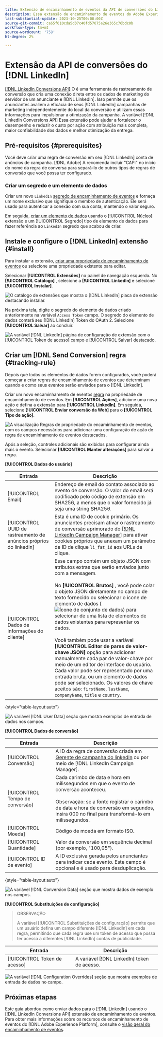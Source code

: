 ```yaml
---
title: Extensão de encaminhamento de eventos da API de conversões do Linkedin
description: Essa extensão de encaminhamento de eventos do Adobe Experience Platform permite medir o desempenho da sua campanha de marketing do Linkedin.
last-substantial-update: 2023-10-25T00:00:00Z
source-git-commit: ca65f010cda5d37c40fd57075a26e365c76bdc0b
workflow-type: tm+mt
source-wordcount: '758'
ht-degree: 2%

---
```


# Extensão da API de conversões do [!DNL LinkedIn]

[[!DNL LinkedIn Conversions API]](https://learn.microsoft.com/en-us/linkedin/marketing/integrations/ads-reporting/conversions-api) O é uma ferramenta de rastreamento de conversão que cria uma conexão direta entre os dados de marketing do servidor de um anunciante e [!DNL LinkedIn]. Isso permite que os anunciantes avaliem a eficácia de seus [!DNL LinkedIn] campanhas de marketing independentemente do local da conversão e utilizam essas informações para impulsionar a otimização da campanha. A variável [!DNL LinkedIn Conversions API] Essa extensão pode ajudar a fortalecer o desempenho e reduzir o custo por ação com atribuição mais completa, maior confiabilidade dos dados e melhor otimização da entrega.

## Pré-requisitos {#prerequisites}

Você deve criar uma regra de conversão em seu [!DNL LinkedIn] conta de anúncios de campanha. [!DNL Adobe] A recomenda incluir &quot;CAPI&quot; no início do nome da regra de conversa para separá-lo de outros tipos de regras de conversão que você possa ter configurado.

### Criar um segredo e um elemento de dados

Criar um novo `LinkedIn` [segredo de encaminhamento de eventos](../../../ui/event-forwarding/secrets.md) e forneça um nome exclusivo que signifique o membro de autenticação. Ele será usado para autenticar a conexão com sua conta, mantendo o valor seguro.

Em seguida, [criar um elemento de dados](../../../ui/managing-resources/data-elements.md#create-a-data-element) usando o [!UICONTROL Núcleo] extensão e um [!UICONTROL Segredo] tipo de elemento de dados para fazer referência ao `LinkedIn` segredo que acabou de criar.

## Instale e configure o [!DNL LinkedIn] extensão {#install}

Para instalar a extensão, [criar uma propriedade de encaminhamento de eventos](../../../ui/event-forwarding/overview.md#properties) ou selecione uma propriedade existente para editar.

Selecionar **[!UICONTROL Extensões]** no painel de navegação esquerdo. No **[!UICONTROL Catálogo]** , selecione a **[!UICONTROL LinkedIn]** e selecione **[!UICONTROL Instalar]**.

![O catálogo de extensões que mostra o [!DNL LinkedIn] placa de extensão destacando instalar.](../../../images/extensions/server/linkedin/install-extension.png)

Na próxima tela, digite o segredo do elemento de dados criado anteriormente na variável `Access Token` campo. O segredo do elemento de dados conterá seu [!DNL LinkedIn] Token do OAuth 2. Selecione **[!UICONTROL Salvar]** ao concluir.

![A variável [!DNL LinkedIn] página de configuração de extensão com o [!UICONTROL Token de acesso] campo e [!UICONTROL Salvar] destacado.](../../../images/extensions/server/linkedin/configure-extension.png)

## Criar um [!DNL Send Conversion] regra {#tracking-rule}

Depois que todos os elementos de dados forem configurados, você poderá começar a criar regras de encaminhamento de eventos que determinam quando e como seus eventos serão enviados para o [!DNL LinkedIn].

Criar um novo encaminhamento de eventos [regra](../../../ui/managing-resources/rules.md) na propriedade de encaminhamento de eventos. Em **[!UICONTROL Ações]**, adicione uma nova ação e defina a extensão para **[!UICONTROL LinkedIn]**. Em seguida, selecione **[!UICONTROL Enviar conversão da Web]** para o **[!UICONTROL Tipo de ação]**.

![A visualização Regras de propriedade do encaminhamento de eventos, com os campos necessários para adicionar uma configuração de ação de regra de encaminhamento de eventos destacados.](../../../images/extensions/server/linkedin/linkedin-event-action.png)

Após a seleção, controles adicionais são exibidos para configurar ainda mais o evento. Selecionar **[!UICONTROL Manter alterações]** para salvar a regra.

**[!UICONTROL Dados do usuário]**

| Entrada | Descrição |
| --- | --- |
| [!UICONTROL Email] | Endereço de email do contato associado ao evento de conversão. O valor do email será codificado pelo código de extensão em SHA256, a menos que o valor fornecido já seja uma string SHA256. |
| [!UICONTROL UUID de rastreamento de anúncios próprios do linkedIn] | Esta é uma ID de cookie primário. Os anunciantes precisam ativar o rastreamento de conversão aprimorado do [[!DNL LinkedIn Campaign Manager]](https://www.linkedin.com/help/lms/answer/a423304/enable-first-party-cookies-on-a-linkedin-insight-tag) para ativar cookies próprios que anexam um parâmetro de ID de clique `li_fat_id` aos URLs de clique. |
| [!UICONTROL Dados de informações do cliente] | Esse campo contém um objeto JSON com atributos extras que serão enviados junto com a mensagem.<br><br>No **[!UICONTROL Brutos]** , você pode colar o objeto JSON diretamente no campo de texto fornecido ou selecionar o ícone de elemento de dados (![Ícone de conjunto de dados](../../../images/extensions/server/aws/data-element-icon.png)) para selecionar de uma lista de elementos de dados existentes para representar os dados.<br><br>Você também pode usar a variável **[!UICONTROL Editor de pares de valor-chave JSON]** opção para adicionar manualmente cada par de valor-chave por meio de um editor de interface do usuário. Cada valor pode ser representado por uma entrada bruta, ou um elemento de dados pode ser selecionado. Os valores de chave aceitos são: `firstName`, `lastName`, `companyName`, `title` e `country`. |

{style="table-layout:auto"}

![A variável [!DNL User Data] seção que mostra exemplos de entrada de dados nos campos.](../../../images/extensions/server/linkedin/configure-extension-user-data.png)

**[!UICONTROL Dados de conversão]**

| Entrada | Descrição |
| --- | --- |
| [!UICONTROL Conversão] | A ID da regra de conversão criada em [Gerente de campanha do linkedIn](https://www.linkedin.com/help/lms/answer/a1657171) ou por meio de [!DNL LinkedIn Campaign Manager]. |
| [!UICONTROL Tempo de conversão] | Cada carimbo de data e hora em milissegundos em que o evento de conversão aconteceu. <br><br> Observação: se a fonte registrar o carimbo de data e hora de conversão em segundos, insira 000 no final para transformá-lo em milissegundos. |
| [!UICONTROL Moeda] | Código de moeda em formato ISO. |
| [!UICONTROL Quantidade] | Valor da conversão em sequência decimal (por exemplo, &quot;100,05&quot;). |
| [!UICONTROL ID de evento] | A ID exclusiva gerada pelos anunciantes para indicar cada evento. Este campo é opcional e é usado para desduplicação. |

{style="table-layout:auto"}

![A variável [!DNL Conversion Data] seção que mostra dados de exemplo nos campos.](../../../images/extensions/server/linkedin/configure-extension-conversions-data.png)

**[!UICONTROL Substituições de configuração]**

> OBSERVAÇÃO 
>
>A variável [!UICONTROL Substituições de configuração] permite que um usuário defina um campo diferente [!DNL LinkedIn] em cada regra, permitindo que cada regra use um token de acesso que possa ter acesso a diferentes [!DNL LinkedIn] contas de publicidade.

| Entrada | Descrição |
| --- | --- |
| [!UICONTROL Token de acesso] | A variável [!DNL LinkedIn] token de acesso. |

![A variável [!DNL Configuration Overrides] seção que mostra exemplos de entrada de dados no campo.](../../../images/extensions/server/linkedin/configure-extension-configuration-override.png)

## Próximas etapas

Este guia abordou como enviar dados para o [!DNL LinkedIn] usando o [!DNL LinkedIn Conversions API] extensão de encaminhamento de eventos. Para obter mais informações sobre os recursos de encaminhamento de eventos do [!DNL Adobe Experience Platform], consulte o [visão geral do encaminhamento de eventos](../../../ui/event-forwarding/overview.md).
